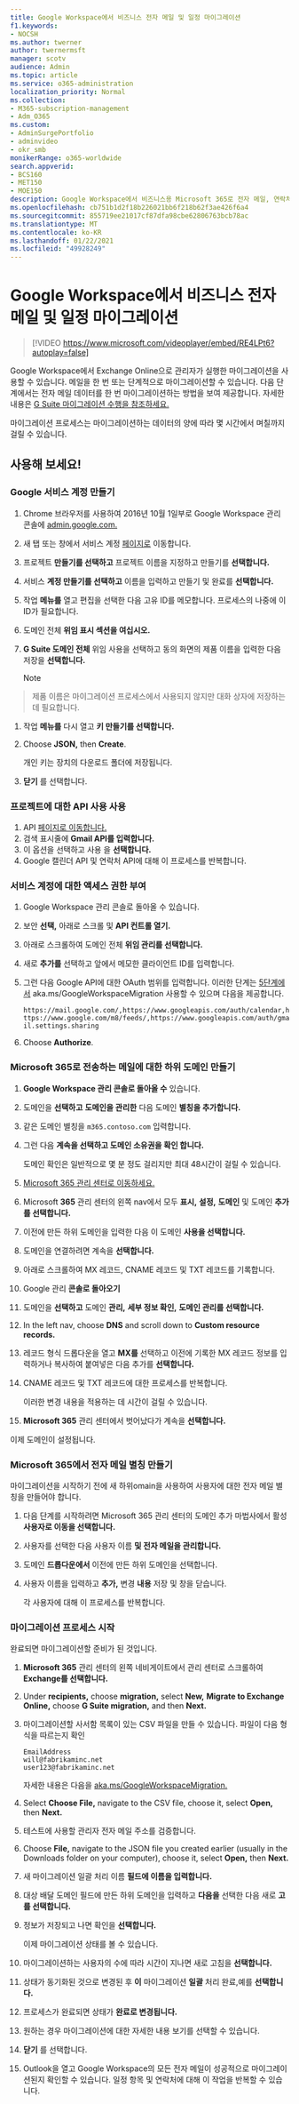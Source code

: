 ```yaml
---
title: Google Workspace에서 비즈니스 전자 메일 및 일정 마이그레이션
f1.keywords:
- NOCSH
ms.author: twerner
author: twernermsft
manager: scotv
audience: Admin
ms.topic: article
ms.service: o365-administration
localization_priority: Normal
ms.collection:
- M365-subscription-management
- Adm_O365
ms.custom:
- AdminSurgePortfolio
- adminvideo
- okr_smb
monikerRange: o365-worldwide
search.appverid:
- BCS160
- MET150
- MOE150
description: Google Workspace에서 비즈니스용 Microsoft 365로 전자 메일, 연락처 및 일정을 마이그레이션하는 방법을 학습합니다.
ms.openlocfilehash: cb751b1d2f18b226021bb6f218b62f3ae426f6a4
ms.sourcegitcommit: 855719ee21017cf87dfa98cbe62806763bcb78ac
ms.translationtype: MT
ms.contentlocale: ko-KR
ms.lasthandoff: 01/22/2021
ms.locfileid: "49928249"
---
```

# <a name="migrate-business-email-and-calendar-from-google-workspace"></a>Google Workspace에서 비즈니스 전자 메일 및 일정 마이그레이션

> [!VIDEO https://www.microsoft.com/videoplayer/embed/RE4LPt6?autoplay=false]

Google Workspace에서 Exchange Online으로 관리자가 실행한 마이그레이션을 사용할 수 있습니다. 메일을 한 번 또는 단계적으로 마이그레이션할 수 있습니다. 다음 단계에서는 전자 메일 데이터를 한 번 마이그레이션하는 방법을 보여 제공합니다. 자세한 내용은 [G Suite 마이그레이션 수행을 참조하세요.](https://docs.microsoft.com/exchange/mailbox-migration/perform-g-suite-migration)

마이그레이션 프로세스는 마이그레이션하는 데이터의 양에 따라 몇 시간에서 며칠까지 걸릴 수 있습니다.

## <a name="try-it"></a>사용해 보세요!

### <a name="create-a-google-service-account"></a>Google 서비스 계정 만들기

1. Chrome 브라우저를 사용하여 2016년 10월 1일부로 Google Workspace 관리 콘솔에 [admin.google.com.](https://admin.google.com) 
1. 새 탭 또는 창에서 서비스 계정 [페이지로](https://console.developers.google.com/iam-admin/serviceaccounts) 이동합니다. 
1. 프로젝트 **만들기를 선택하고** 프로젝트 이름을 지정하고 만들기를 **선택합니다.** 
1. 서비스 **계정 만들기를 선택하고** 이름을 입력하고 만들기 및 완료를 **선택합니다.**  
1. 작업 **메뉴를** 열고 편집을 선택한 다음 고유 ID를 메모합니다.  프로세스의 나중에 이 ID가 필요합니다. 
1. 도메인 전체 **위임 표시 섹션을 여십시오.** 
1. **G Suite 도메인 전체** 위임 사용을 선택하고 동의 화면의 제품 이름을 입력한 다음 저장을 **선택합니다.** 

    > [!NOTE]
> 제품 이름은 마이그레이션 프로세스에서 사용되지 않지만 대화 상자에 저장하는 데 필요합니다.     

1. 작업 **메뉴를** 다시 열고 **키 만들기를 선택합니다.** 
1. Choose **JSON,** then **Create**. 

     개인 키는 장치의 다운로드 폴더에 저장됩니다.
 
1. **닫기** 를 선택합니다. 

### <a name="enable-api-usage-for-the-project"></a>프로젝트에 대한 API 사용 사용

1. API [페이지로 이동합니다.](https://console.developers.google.com/apis/library) 
1. 검색 표시줄에 **Gmail API를 입력합니다.**
1. 이 옵션을 선택하고 사용 을 **선택합니다.**
1. Google 캘린더 API 및 연락처 API에 대해 이 프로세스를 반복합니다. 

### <a name="grant-access-to-the-service-account"></a>서비스 계정에 대한 액세스 권한 부여

1. Google Workspace 관리 콘솔로 돌아올 수 있습니다. 
1. 보안 **선택,** 아래로 스크롤 및 **API 컨트롤 열기.** 
1. 아래로 스크롤하여 도메인 전체 **위임 관리를 선택합니다.**
1. 새로 **추가를** 선택하고 앞에서 메모한 클라이언트 ID를 입력합니다.
1. 그런 다음 Google API에 대한 OAuth 범위를 입력합니다. 이러한 단계는 [5단계에서](https://docs.microsoft.com/exchange/mailbox-migration/perform-g-suite-migration#grant-access-to-the-service-account-for-your-google-tenant) aka.ms/GoogleWorkspaceMigration 사용할 수 있으며 다음을 제공합니다.

    `https://mail.google.com/,https://www.googleapis.com/auth/calendar,https://www.google.com/m8/feeds/,https://www.googleapis.com/auth/gmail.settings.sharing`
 
1. Choose **Authorize**. 

### <a name="create-a-sub-domain-for-mail-going-to-microsoft-365"></a>Microsoft 365로 전송하는 메일에 대한 하위 도메인 만들기

1. **Google Workspace 관리 콘솔로 돌아올 수** 있습니다.
1. 도메인을 **선택하고** **도메인을 관리한** 다음 도메인 **별칭을 추가합니다.** 
1. 같은 도메인 별칭을 `m365.contoso.com` 입력합니다.
1. 그런 다음 **계속을 선택하고 도메인 소유권을 확인 합니다.** 

    도메인 확인은 일반적으로 몇 분 정도 걸리지만 최대 48시간이 걸릴 수 있습니다.

1. [Microsoft 365 관리 센터로 이동하세요.](https://admin.microsoft.com)
1. Microsoft **365** 관리 센터의 왼쪽 nav에서 모두 **표시,** **설정,** **도메인** 및 도메인 **추가를 선택합니다.** 
1. 이전에 만든 하위 도메인을 입력한 다음 이 도메인 **사용을 선택합니다.** 
1. 도메인을 연결하려면 계속을 **선택합니다.** 
1. 아래로 스크롤하여 MX 레코드, CNAME 레코드 및 TXT 레코드를 기록합니다. 
1. Google 관리 **콘솔로 돌아오기**
1. 도메인을 **선택하고** 도메인 **관리,** **세부 정보 확인,** **도메인 관리를 선택합니다.** 
1. In the left nav, choose **DNS** and scroll down to **Custom resource records.** 
1. 레코드 형식 드롭다운을 열고 **MX를** 선택하고 이전에 기록한 MX 레코드 정보를 입력하거나 복사하여 붙여넣은 다음 추가를 **선택합니다.** 
1. CNAME 레코드 및 TXT 레코드에 대한 프로세스를 반복합니다. 

    이러한 변경 내용을 적용하는 데 시간이 걸릴 수 있습니다.  

1. **Microsoft 365** 관리 센터에서 벗어났다가 계속을 **선택합니다.** 

이제 도메인이 설정됩니다.  

### <a name="create-email-aliases-in-microsoft-365"></a>Microsoft 365에서 전자 메일 별칭 만들기

마이그레이션을 시작하기 전에 새 하위omain을 사용하여 사용자에 대한 전자 메일 별칭을 만들어야 합니다. 

1. 다음 단계를 시작하려면 Microsoft  365 관리 센터의 도메인 추가 마법사에서 활성 **사용자로 이동을 선택합니다.** 
1. 사용자를 선택한 다음 사용자 이름 **및 전자 메일을 관리합니다.** 
1. 도메인 **드롭다운에서** 이전에 만든 하위 도메인을 선택합니다. 
1. 사용자 이름을 입력하고 **추가,** 변경 **내용** 저장 및 창을 닫습니다. 

    각 사용자에 대해 이 프로세스를 반복합니다. 

### <a name="start-the-migration-process"></a>마이그레이션 프로세스 시작

완료되면 마이그레이션할 준비가 된 것입니다. 

1. **Microsoft 365** 관리 센터의 왼쪽 네비게이트에서 관리 센터로 스크롤하여 **Exchange를 선택합니다.**  
1. Under **recipients,** choose **migration,** select **New,** **Migrate to Exchange Online,** choose **G Suite migration,** and then **Next.** 
1. 마이그레이션할 사서함 목록이 있는 CSV 파일을 만들 수 있습니다. 파일이 다음 형식을 따르는지 확인 

    ```CSV
    EmailAddress
    will@fabrikaminc.net
    user123@fabrikaminc.net
    ```

      자세한 내용은 다음을 [aka.ms/GoogleWorkspaceMigration.](https://docs.microsoft.com/exchange/mailbox-migration/perform-g-suite-migration#start-a-g-suite-migration-batch-with-the-exchange-admin-center-eac) 

1. Select **Choose File,** navigate to the CSV file, choose it, select **Open,** then **Next.** 
1. 테스트에 사용할 관리자 전자 메일 주소를 검증합니다. 
1. Choose **File,** navigate to the JSON file you created earlier (usually in the Downloads folder on your computer), choose it, select **Open,** then **Next.** 
1. 새 마이그레이션 일괄 처리 이름 **필드에 이름을 입력합니다.**
1. 대상 배달 도메인 필드에 만든  하위 도메인을 입력하고 **다음을** 선택한 다음 새로 **고를 선택합니다.** 
1. 정보가 저장되고 나면 확인을 **선택합니다.** 

    이제 마이그레이션 상태를 볼 수 있습니다. 

1. 마이그레이션하는 사용자의 수에 따라 시간이 지나면 새로 고침을 **선택합니다.** 
1. 상태가 동기화된 것으로 변경된 후 **이** 마이그레이션 **일괄** 처리 완료,예를 **선택합니다.** 
1. 프로세스가 완료되면 상태가 **완료로 변경됩니다.** 
1. 원하는 경우 마이그레이션에  대한 자세한 내용 보기를 선택할 수 있습니다. 
1. **닫기** 를 선택합니다. 
1. Outlook을 열고 Google Workspace의 모든 전자 메일이 성공적으로 마이그레이션된지 확인할 수 있습니다.
일정 항목 및 연락처에 대해 이 작업을 반복할 수 있습니다.
